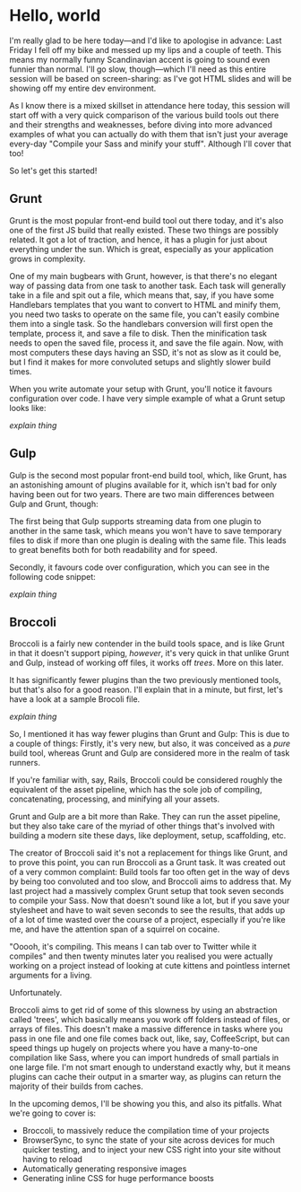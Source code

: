 # Hello, world
I'm really glad to be here today—and I'd like to apologise in advance: Last Friday I fell off my bike and messed up my lips and a couple of teeth. This means my normally funny Scandinavian accent is going to sound even funnier than normal. I'll go slow, though—which I'll need as this entire session will be based on screen-sharing: as I've got HTML slides and will be showing off my entire dev environment.

As I know there is a mixed skillset in attendance here today, this session will start off with a very quick comparison of the various build tools out there and their strengths and weaknesses, before diving into more advanced examples of what you can actually do with them that isn't just your average every-day "Compile your Sass and minify your stuff". Although I'll cover that too!

So let's get this started!

## Grunt
Grunt is the most popular front-end build tool out there today, and it's also one of the first JS build that really existed. These two things are possibly related. It got a lot of traction, and hence, it has a plugin for just about everything under the sun. Which is great, especially as your application grows in complexity.

One of my main bugbears with Grunt, however, is that there's no elegant way of passing data from one task to another task. Each task will generally take in a file and spit out a file, which means that, say, if you have some Handlebars templates that you want to convert to HTML and minify them, you need two tasks to operate on the same file, you can't easily combine them into a single task. So the handlebars conversion will first open the template, process it, and save a file to disk. Then the minification task needs to open the saved file, process it, and save the file again. Now, with most computers these days having an SSD, it's not as slow as it could be, but I find it makes for more convoluted setups and slightly slower build times.

When you write automate your setup with Grunt, you'll notice it favours configuration over code. I have very simple example of what a Grunt setup looks like:

*explain thing*

## Gulp
Gulp is the second most popular front-end build tool, which, like Grunt, has an astonishing amount of plugins available for it, which isn't bad for only having been out for two years. There are two main differences between Gulp and Grunt, though:

The first being that Gulp supports streaming data from one plugin to another in the same task, which means you won't have to save temporary files to disk if more than one plugin is dealing with the same file. This leads to great benefits both for both readability and for speed.

Secondly, it favours code over configuration, which you can see in the following code snippet:

*explain thing*

## Broccoli
Broccoli is a fairly new contender in the build tools space, and is like Grunt in that it doesn't support piping, _however_, it's very quick in that unlike Grunt and Gulp, instead of working off files, it works off _trees_. More on this later.

It has significantly fewer plugins than the two previously mentioned tools, but that's also for a good reason. I'll explain that in a minute, but first, let's have a look at a sample Brocoli file.

*explain thing*

So, I mentioned it has way fewer plugins than Grunt and Gulp: This is due to a couple of things: Firstly, it's very new, but also, it was conceived as a _pure_ build tool, whereas Grunt and Gulp are considered more in the realm of task runners.

If you're familiar with, say, Rails, Broccoli could be considered roughly the equivalent of the asset pipeline, which has the sole job of compiling, concatenating, processing, and minifying all your assets.

Grunt and Gulp are a bit more than Rake. They can run the asset pipeline, but they also take care of the myriad of other things that's involved with building a modern site these days, like deployment, setup, scaffolding, etc.

The creator of Broccoli said it's not a replacement for things like Grunt, and to prove this point, you can run Broccoli as a Grunt task. It was created out of a very common complaint: Build tools far too often get in the way of devs by being too convoluted and too slow, and Broccoli aims to address that. My last project had a massively complex Grunt setup that took seven seconds to compile your Sass. Now that doesn't sound like a lot, but if you save your stylesheet and have to wait seven seconds to see the results, that adds up of a lot of time wasted over the course of a project, especially if you're like me, and have the attention span of a squirrel on cocaine.

"Ooooh, it's compiling. This means I can tab over to Twitter while it compiles" and then twenty minutes later you realised you were actually working on a project instead of looking at cute kittens and pointless internet arguments for a living.

Unfortunately.

Broccoli aims to get rid of some of this slowness by using an abstraction called 'trees', which basically means you work off folders instead of files, or arrays of files. This doesn't make a massive difference in tasks where you pass in one file and one file comes back out, like, say, CoffeeScript, but can speed things up hugely on projects where you have a many-to-one compilation like Sass, where you can import hundreds of small partials in one large file. I'm not smart enough to understand exactly why, but it means plugins can cache their output in a smarter way, as plugins can return the majority of their builds from caches.

In the upcoming demos, I'll be showing you this, and also its pitfalls. What we're going to cover is:
- Broccoli, to massively reduce the compilation time of your projects
- BrowserSync, to sync the state of your site across devices for much quicker testing, and to inject your new CSS right into your site without having to reload
- Automatically generating responsive images
- Generating inline CSS for huge performance boosts
